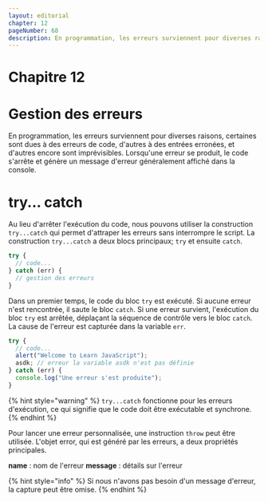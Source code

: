 ```yaml
---
layout: editorial
chapter: 12
pageNumber: 68
description: En programmation, les erreurs surviennent pour diverses raisons, certaines sont dues à des erreurs de code, d'autres à des entrées erronées, et d'autres encore sont imprévisibles. Le try catch permet d'éviter que le script entier ne s'arrête ou ne se bloque lorsqu'une erreur se produit, ce qui nous permet de gérer avec élégance les cas exceptionnels et de fournir un comportement de repli.
---
```


# Chapitre 12

# Gestion des erreurs

En programmation, les erreurs surviennent pour diverses raisons, certaines sont dues à des erreurs de code, d'autres à des entrées erronées, et d'autres encore sont imprévisibles. Lorsqu'une erreur se produit, le code s'arrête et génère un message d'erreur généralement affiché dans la console.&#x20;

# try... catch

Au lieu d'arrêter l'exécution du code, nous pouvons utiliser la construction `try...catch` qui permet d'attraper les erreurs sans interrompre le script. La construction `try...catch` a deux blocs principaux; `try` et ensuite `catch`.&#x20;

```javascript
try {
  // code...
} catch (err) {
  // gestion des erreurs
}
```

Dans un premier temps, le code du bloc `try` est exécuté. Si aucune erreur n'est rencontrée, il saute le bloc `catch`. Si une erreur survient, l'exécution du bloc `try` est arrêtée, déplaçant la séquence de contrôle vers le bloc `catch`. La cause de l'erreur est capturée dans la variable `err`.

```javascript
try {
  // code...
  alert("Welcome to Learn JavaScript");
  asdk; // erreur la variable asdk n'est pas définie
} catch (err) {
  console.log("Une erreur s'est produite");
}
```

{% hint style="warning" %}
`try...catch` fonctionne pour les erreurs d'exécution, ce qui signifie que le code doit être exécutable et synchrone.
{% endhint %}

Pour lancer une erreur personnalisée, une instruction `throw` peut être utilisée. L'objet error, qui est généré par les erreurs, a deux propriétés principales.&#x20;

**name** : nom de l'erreur
**message** : détails sur l'erreur&#x20;

{% hint style="info" %}
Si nous n'avons pas besoin d'un message d'erreur, la capture peut être omise.
{% endhint %}
